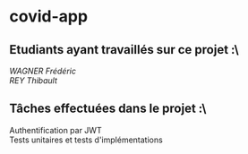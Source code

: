 # covid-app

## Etudiants ayant travaillés sur ce projet :\
*WAGNER Frédéric*\
*REY Thibault*

## Tâches effectuées dans le projet :\
Authentification par JWT\
Tests unitaires et tests d'implémentations
